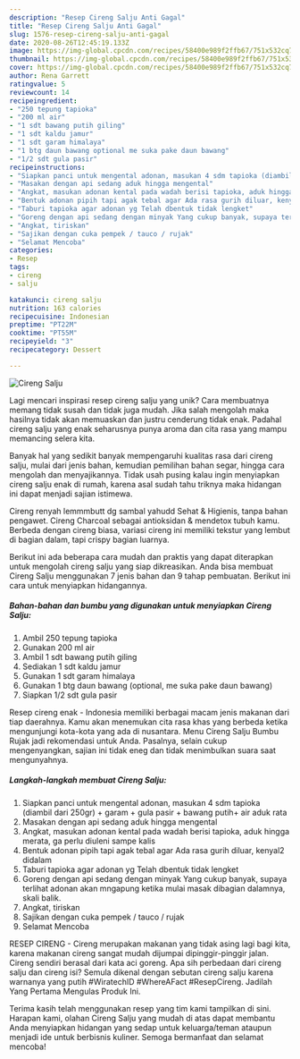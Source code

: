 ```yaml
---
description: "Resep Cireng Salju Anti Gagal"
title: "Resep Cireng Salju Anti Gagal"
slug: 1576-resep-cireng-salju-anti-gagal
date: 2020-08-26T12:45:19.133Z
image: https://img-global.cpcdn.com/recipes/58400e989f2ffb67/751x532cq70/cireng-salju-foto-resep-utama.jpg
thumbnail: https://img-global.cpcdn.com/recipes/58400e989f2ffb67/751x532cq70/cireng-salju-foto-resep-utama.jpg
cover: https://img-global.cpcdn.com/recipes/58400e989f2ffb67/751x532cq70/cireng-salju-foto-resep-utama.jpg
author: Rena Garrett
ratingvalue: 5
reviewcount: 14
recipeingredient:
- "250 tepung tapioka"
- "200 ml air"
- "1 sdt bawang putih giling"
- "1 sdt kaldu jamur"
- "1 sdt garam himalaya"
- "1 btg daun bawang optional me suka pake daun bawang"
- "1/2 sdt gula pasir"
recipeinstructions:
- "Siapkan panci untuk mengental adonan, masukan 4 sdm tapioka (diambil dari 250gr) + garam + gula pasir + bawang putih+ air aduk rata"
- "Masakan dengan api sedang aduk hingga mengental"
- "Angkat, masukan adonan kental pada wadah berisi tapioka, aduk hingga merata, ga perlu diuleni sampe kalis"
- "Bentuk adonan pipih tapi agak tebal agar Ada rasa gurih diluar, kenyal2 didalam"
- "Taburi tapioka agar adonan yg Telah dbentuk tidak lengket"
- "Goreng dengan api sedang dengan minyak Yang cukup banyak, supaya terlihat adonan akan mngapung ketika mulai masak dibagian dalamnya, skali balik."
- "Angkat, tiriskan"
- "Sajikan dengan cuka pempek / tauco / rujak"
- "Selamat Mencoba"
categories:
- Resep
tags:
- cireng
- salju

katakunci: cireng salju 
nutrition: 163 calories
recipecuisine: Indonesian
preptime: "PT22M"
cooktime: "PT55M"
recipeyield: "3"
recipecategory: Dessert

---
```



![Cireng Salju](https://img-global.cpcdn.com/recipes/58400e989f2ffb67/751x532cq70/cireng-salju-foto-resep-utama.jpg)

Lagi mencari inspirasi resep cireng salju yang unik? Cara membuatnya memang tidak susah dan tidak juga mudah. Jika salah mengolah maka hasilnya tidak akan memuaskan dan justru cenderung tidak enak. Padahal cireng salju yang enak seharusnya punya aroma dan cita rasa yang mampu memancing selera kita.

Banyak hal yang sedikit banyak mempengaruhi kualitas rasa dari cireng salju, mulai dari jenis bahan, kemudian pemilihan bahan segar, hingga cara mengolah dan menyajikannya. Tidak usah pusing kalau ingin menyiapkan cireng salju enak di rumah, karena asal sudah tahu triknya maka hidangan ini dapat menjadi sajian istimewa.

Cireng renyah lemmmbutt dg sambal yahudd Sehat &amp; Higienis, tanpa bahan pengawet. Cireng Charcoal sebagai antioksidan &amp; mendetox tubuh kamu. Berbeda dengan cireng biasa, variasi cireng ini memiliki tekstur yang lembut di bagian dalam, tapi crispy bagian luarnya.


Berikut ini ada beberapa cara mudah dan praktis yang dapat diterapkan untuk mengolah cireng salju yang siap dikreasikan. Anda bisa membuat Cireng Salju menggunakan 7 jenis bahan dan 9 tahap pembuatan. Berikut ini cara untuk menyiapkan hidangannya.

<!--inarticleads1-->

##### Bahan-bahan dan bumbu yang digunakan untuk menyiapkan Cireng Salju:

1. Ambil 250 tepung tapioka
1. Gunakan 200 ml air
1. Ambil 1 sdt bawang putih giling
1. Sediakan 1 sdt kaldu jamur
1. Gunakan 1 sdt garam himalaya
1. Gunakan 1 btg daun bawang (optional, me suka pake daun bawang)
1. Siapkan 1/2 sdt gula pasir


Resep cireng enak - Indonesia memiliki berbagai macam jenis makanan dari tiap daerahnya. Kamu akan menemukan cita rasa khas yang berbeda ketika mengunjungi kota-kota yang ada di nusantara. Menu Cireng Salju Bumbu Rujak jadi rekomendasi untuk Anda. Pasalnya, selain cukup mengenyangkan, sajian ini tidak eneg dan tidak menimbulkan suara saat mengunyahnya. 

<!--inarticleads2-->

##### Langkah-langkah membuat Cireng Salju:

1. Siapkan panci untuk mengental adonan, masukan 4 sdm tapioka (diambil dari 250gr) + garam + gula pasir + bawang putih+ air aduk rata
1. Masakan dengan api sedang aduk hingga mengental
1. Angkat, masukan adonan kental pada wadah berisi tapioka, aduk hingga merata, ga perlu diuleni sampe kalis
1. Bentuk adonan pipih tapi agak tebal agar Ada rasa gurih diluar, kenyal2 didalam
1. Taburi tapioka agar adonan yg Telah dbentuk tidak lengket
1. Goreng dengan api sedang dengan minyak Yang cukup banyak, supaya terlihat adonan akan mngapung ketika mulai masak dibagian dalamnya, skali balik.
1. Angkat, tiriskan
1. Sajikan dengan cuka pempek / tauco / rujak
1. Selamat Mencoba


RESEP CIRENG - Cireng merupakan makanan yang tidak asing lagi bagi kita, karena makanan cireng sangat mudah dijumpai dipinggir-pinggir jalan. Cireng sendiri berasal dari kata aci goreng. Apa sih perbedaan dari cireng salju dan cireng isi? Semula dikenal dengan sebutan cireng salju karena warnanya yang putih #WiratechID #WhereAFact #ResepCireng. Jadilah Yang Pertama Mengulas Produk Ini. 

Terima kasih telah menggunakan resep yang tim kami tampilkan di sini. Harapan kami, olahan Cireng Salju yang mudah di atas dapat membantu Anda menyiapkan hidangan yang sedap untuk keluarga/teman ataupun menjadi ide untuk berbisnis kuliner. Semoga bermanfaat dan selamat mencoba!

